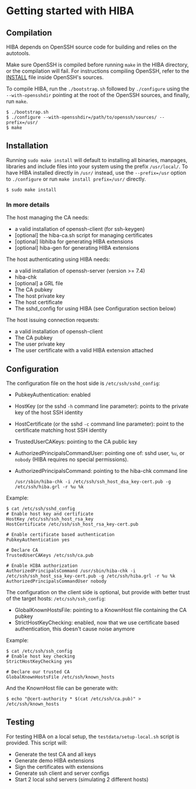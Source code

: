 # Getting started with HIBA

## Compilation

HIBA depends on OpenSSH source code for building and relies on the autotools.

Make sure OpenSSH is compiled before running `make` in the HIBA directory, or
the compilation will fail. For instructions compiling OpenSSH, refer to the
[INSTALL](https://github.com/openssh/openssh-portable/blob/master/INSTALL) file
inside OpenSSH's sources.

To compile HIBA, run the `./bootstrap.sh` followed by `./configure` using
the `--with-opensshdir` pointing at the root of the OpenSSH sources, and
finally, run `make`.

```
$ ./bootstrap.sh
$ ./configure --with-opensshdir=/path/to/openssh/sources/ --prefix=/usr/
$ make
```

## Installation

Running `sudo make install` will default to installing all binaries, manpages,
libraries and include files into your system using the prefix `/usr/local/`. To
have HIBA installed directly in `/usr/` instead, use the `--prefix=/usr` option
to `./configure` or run `make install prefix=/usr/` directly.

```
$ sudo make install
```

### In more details

The host managing the CA needs:

* a valid installation of openssh-client (for ssh-keygen)
* [optional] the hiba-ca.sh script for managing certificates
* [optional] libhiba for generating HIBA extensions
* [optional] hiba-gen for generating HIBA extensions

The host authenticating using HIBA needs:

* a valid installation of openssh-server (version >= 7.4)
* hiba-chk
* [optional] a GRL file
* The CA pubkey
* The host private key
* The host certificate
* The sshd_config for using HIBA (see Configuration section below)

The host issuing connection requests:

* a valid installation of openssh-client
* The CA pubkey
* The user private key
* The user certificate with a valid HIBA extension attached

## Configuration

The configuration file on the host side is `/etc/ssh/sshd_config`:

* PubkeyAuthentication: enabled
* HostKey (or the sshd `-h` command line parameter): points to the private key
  of the host SSH identity
* HostCertificate (or the sshd `-c` command line parameter): point to the
  certificate matching host SSH identity
* TrustedUserCAKeys: pointing to the CA public key
* AuthorizedPrincipalsCommandUser: pointing one of: sshd user, `%u`, or
  `nobody` (HIBA requires no special permissions).
* AuthorizedPrincipalsCommand: pointing to the hiba-chk command line

  ```
  /usr/sbin/hiba-chk -i /etc/ssh/ssh_host_dsa_key-cert.pub -g /etc/ssh/hiba.grl -r %u %k
  ```

Example:

```
$ cat /etc/ssh/sshd_config
# Enable host key and certificate
HostKey /etc/ssh/ssh_host_rsa_key
HostCertificate /etc/ssh/ssh_host_rsa_key-cert.pub

# Enable certificate based authentication
PubkeyAuthentication yes

# Declare CA
TrustedUserCAKeys /etc/ssh/ca.pub

# Enable HIBA authorization
AuthorizedPrincipalsCommand /usr/sbin/hiba-chk -i /etc/ssh/ssh_host_ssa_key-cert.pub -g /etc/ssh/hiba.grl -r %u %k
AuthorizedPrincipalsCommandUser nobody
```

The configuration on the client side is optional, but provide with better trust
of the target hosts: `/etc/ssh/ssh_config`:

* GlobalKnownHostsFile: pointing to a KnownHost file containing the CA pubkey
* StrictHostKeyChecking: enabled, now that we use certificate based
  authentication, this doesn't cause noise anymore

Example:

```
$ cat /etc/ssh/ssh_config
# Enable host key checking
StrictHostKeyChecking yes

# Declare our trusted CA
GlobalKnownHostsFile /etc/ssh/known_hosts
```

And the KnownHost file can be generate with:

```
$ echo "@cert-authority * $(cat /etc/ssh/ca.pub)" > /etc/ssh/known_hosts
```

## Testing

For testing HIBA on a local setup, the `testdata/setup-local.sh` script is
provided. This script will:

* Generate the test CA and all keys
* Generate demo HIBA extensions
* Sign the certificates with extensions
* Generate ssh client and server configs
* Start 2 local sshd servers (simulating 2 different hosts)
